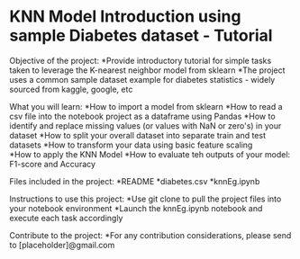# KNN Model Introduction using sample Diabetes dataset - Tutorial

Objective of the project:
*Provide introductory tutorial for simple tasks taken to leverage the K-nearest neighbor model from sklearn
*The project uses a common sample dataset example for diabetes statistics - widely sourced from kaggle, google, etc

What you will learn:
*How to import a model from sklearn
*How to read a csv file into the notebook project as a dataframe using Pandas
*How to identify and replace missing values (or values with NaN or zero's) in your dataset
*How to split your overall dataset into separate train and test datasets
*How to transform your data using basic feature scaling  
*How to apply the KNN Model 
*How to evaluate teh outputs of your model:  F1-score and Accuracy 

Files included in the project:
*README
*diabetes.csv
*knnEg.ipynb

Instructions to use this project: 
*Use git clone to pull the project files into your notebook environment
*Launch the knnEg.ipynb notebook and execute each task accordingly

Contribute to the project:
*For any contribution considerations, please send to [placeholder]@gmail.com 
